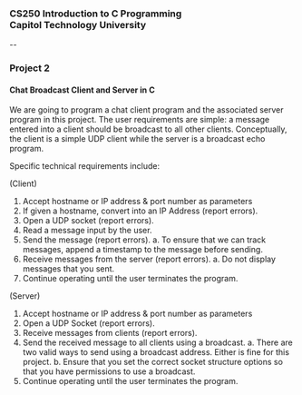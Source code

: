 ### CS250 Introduction to C Programming<br> Capitol Technology University
--
### Project 2 <br>

#### Chat Broadcast Client and Server in C

We are going to program a chat client program and the associated server program in this project. The user requirements are simple: a message entered into a client should be broadcast to all other clients. Conceptually, the client is a simple UDP client while the server is a broadcast echo program.

Specific technical requirements include:

(Client)
1. Accept hostname or IP address & port number as parameters
2. If given a hostname, convert into an IP Address (report errors).
3. Open a UDP socket (report errors).
4. Read a message input by the user.
5. Send the message (report errors). 
  a. To ensure that we can track messages, append a timestamp to the message before sending.
6. Receive messages from the server (report errors). 
  a. Do not display messages that you sent.
7. Continue operating until the user terminates the program.


(Server)
1. Accept hostname or IP address & port number as parameters
2. Open a UDP Socket (report errors).
3. Receive messages from clients (report errors).
4. Send the received message to all clients using a broadcast.
  a. There are two valid ways to send using a broadcast address. Either is fine for this project.
  b. Ensure that you set the correct socket structure options so that you have permissions to use a broadcast.
5. Continue operating until the user terminates the program.
